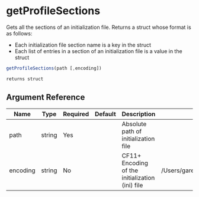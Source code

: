 # getProfileSections

Gets all the sections of an initialization file.
Returns a struct whose format is as follows:
- Each initialization file section name is a key in the struct
- Each list of entries in a section of an initialization file is a value in the struct

```javascript
getProfileSections(path [,encoding])
```

```javascript
returns struct
```

## Argument Reference

| Name | Type | Required | Default | Description | Values |
| --- | --- | --- | --- | --- | --- |
| path | string | Yes |  | Absolute path of initialization file |  |
| encoding | string | No |  | CF11+ Encoding of the initialization (ini) file | /Users/garethedwards/development/github/cfdocs/docs/functions/getprofilesections.md|utf-16 |
